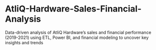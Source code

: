 # AtliQ-Hardware-Sales-Financial-Analysis
Data-driven analysis of AtliQ Hardware’s sales and financial performance (2019-2021) using ETL, Power BI, and financial modeling to uncover key insights and trends
